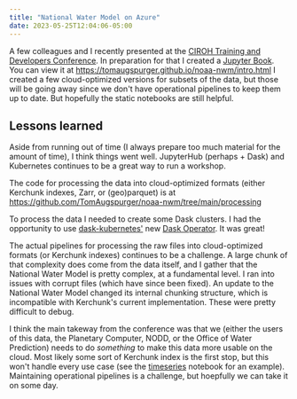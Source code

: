 ```yaml
---
title: "National Water Model on Azure"
date: 2023-05-25T12:04:06-05:00
---
```


A few colleagues and I recently presented at the [CIROH Training and Developers Conference][ciroh].
In preparation for that I created a [Jupyter Book](https://jupyterbook.org/en/stable/intro.html). You can view it at https://tomaugspurger.github.io/noaa-nwm/intro.html
I created a few cloud-optimized versions for subsets of the data, but those will be going away since we don't have operational pipelines to keep them up to date. But hopefully the static notebooks are still helpful.

## Lessons learned

Aside from running out of time (I always prepare too much material for the amount of time), I think things went well. JupyterHub (perhaps + Dask) and Kubernetes continues to be a great way to run a workshop.

The code for processing the data into cloud-optimized formats (either Kerchunk indexes, Zarr, or (geo)parquet) is at https://github.com/TomAugspurger/noaa-nwm/tree/main/processing

To process the data I needed to create some Dask clusters. I had the opportunity to use [dask-kubernetes'](https://kubernetes.dask.org/) new [Dask Operator](https://kubernetes.dask.org/en/latest/operator.html). It was great!

The actual pipelines for processing the raw files into cloud-optimized formats (or Kerchunk indexes) continues to be a challenge.
A large chunk of that complexity does come from the data itself, and I gather that the National Water Model is pretty complex, at a fundamental level. I ran into issues with corrupt files (which have since been fixed). An update to the National Water Model changed its internal chunking structure, which is incompatible with Kerchunk's current implementation. These were pretty difficult to debug.

I think the main takeway from the conference was that we (either the users of this data, the Planetary Computer, NODD, or the Office of Water Prediction) needs to do *something* to make this data more usable on the cloud. Most likely some sort of Kerchunk index is the first stop, but this won't handle every use case (see the [timeseries](https://tomaugspurger.github.io/noaa-nwm/04-timeseries.html) notebook for an example). Maintaining operational pipelines is a challenge, but
hoepfully we can take it on some day.

[ciroh]: https://ciroh.ua.edu/devconference/
